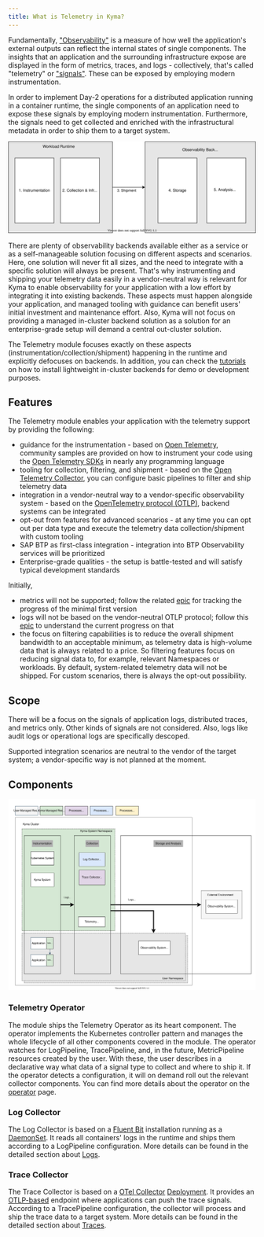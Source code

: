 ```yaml
---
title: What is Telemetry in Kyma?
---
```


Fundamentally, ["Observability"](https://opentelemetry.io/docs/concepts/observability-primer/) is a measure of how well the application's external outputs can reflect the internal states of single components. The insights that an application and the surrounding infrastructure expose are displayed in the form of metrics, traces, and logs - collectively, that's called "telemetry" or ["signals"](https://opentelemetry.io/docs/concepts/signals/). These can be exposed by employing modern instrumentation.

In order to implement Day-2 operations for a distributed application running in a container runtime, the single components of an application need to expose these signals by employing modern instrumentation. Furthermore, the signals need to get collected and enriched with the infrastructural metadata in order to ship them to a target system.

![Stages of Observability](./assets/general-stages.drawio.svg)

There are plenty of observability backends available either as a service or as a self-manageable solution focusing on different aspects and scenarios. Here, one solution will never fit all sizes, and the need to integrate with a specific solution will always be present. That's why instrumenting and shipping your telemetry data easily in a vendor-neutral way is relevant for Kyma to enable observability for your application with a low effort by integrating it into existing backends. These aspects must happen alongside your application, and managed tooling with guidance can benefit users' initial investment and maintenance effort. Also, Kyma will not focus on providing a managed in-cluster backend solution as a solution for an enterprise-grade setup will demand a central out-cluster solution.

The Telemetry module focuses exactly on these aspects (instrumentation/collection/shipment) happening in the runtime and explicitly defocuses on backends. In addition, you can check the [tutorials](telemetry-04-tutorials.md) on how to install lightweight in-cluster backends for demo or development purposes.

## Features

The Telemetry module enables your application with the telemetry support by providing the following:

- guidance for the instrumentation - based on [Open Telemetry](https://opentelemetry.io/), community samples are provided on how to instrument your code using the [Open Telemetry SDKs](https://opentelemetry.io/docs/instrumentation/) in nearly any programming language
- tooling for collection, filtering, and shipment - based on the [Open Telemetry Collector](https://opentelemetry.io/docs/collector/), you can configure basic pipelines to filter and ship telemetry data
- integration in a vendor-neutral way to a vendor-specific observability system - based on the [OpenTelemetry protocol (OTLP)](https://opentelemetry.io/docs/reference/specification/protocol/), backend systems can be integrated
- opt-out from features for advanced scenarios - at any time you can opt out per data type and execute the telemetry data collection/shipment with custom tooling
- SAP BTP as first-class integration - integration into BTP Observability services will be prioritized
- Enterprise-grade qualities - the setup is battle-tested and will satisfy typical development standards

Initially,
- metrics will not be supported; follow the related [epic](https://github.com/kyma-project/kyma/issues/13079) for tracking the progress of the minimal first version
- logs will not be based on the vendor-neutral OTLP protocol; follow this [epic](https://github.com/kyma-project/kyma/issues/16307) to understand the current progress on that
- the focus on filtering capabilities is to reduce the overall shipment bandwidth to an acceptable minimum, as telemetry data is high-volume data that is always related to a price. So filtering features focus on reducing signal data to, for example, relevant Namespaces or workloads. By default, system-related telemetry data will not be shipped. For custom scenarios, there is always the opt-out possibility.

## Scope

There will be a focus on the signals of application logs, distributed traces, and metrics only. Other kinds of signals are not considered. Also, logs like audit logs or operational logs are specifically descoped.

Supported integration scenarios are neutral to the vendor of the target system; a vendor-specific way is not planned at the moment.

## Components

![Components](./assets/general-components.drawio.svg)

### Telemetry Operator

The module ships the Telemetry Operator as its heart component. The operator implements the Kubernetes controller pattern and manages the whole lifecycle of all other components covered in the module. The operator watches for LogPipeline, TracePipeline, and, in the future, MetricPipeline resources created by the user. With these, the user describes in a declarative way what data of a signal type to collect and where to ship it.
If the operator detects a configuration, it will on demand roll out the relevant collector components.
You can find more details about the operator on the [operator](./telemetry-01-operator.md) page.

### Log Collector

The Log Collector is based on a [Fluent Bit](https://fluentbit.io/) installation running as a [DaemonSet](https://kubernetes.io/docs/concepts/workloads/controllers/daemonset/). It reads all containers' logs in the runtime and ships them according to a LogPipeline configuration. More details can be found in the detailed section about [Logs](./telemetry-02-logs.md).

### Trace Collector

The Trace Collector is based on a [OTel Collector](https://opentelemetry.io/docs/collector/) [Deployment](https://kubernetes.io/docs/concepts/workloads/controllers/deployment/). It provides an [OTLP-based](https://opentelemetry.io/docs/reference/specification/protocol/) endpoint where applications can push the trace signals. According to a TracePipeline configuration, the collector will process and ship the trace data to a target system. More details can be found in the detailed section about [Traces](./telemetry-03-traces.md).

